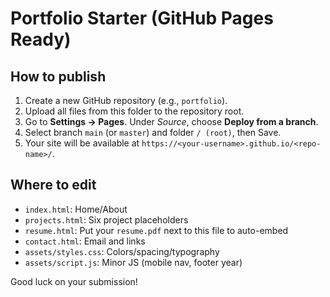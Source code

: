 # Portfolio Starter (GitHub Pages Ready)

## How to publish
1) Create a new GitHub repository (e.g., `portfolio`).
2) Upload all files from this folder to the repository root.
3) Go to **Settings → Pages**. Under *Source*, choose **Deploy from a branch**.
4) Select branch `main` (or `master`) and folder `/ (root)`, then Save.
5) Your site will be available at `https://<your-username>.github.io/<repo-name>/`.

## Where to edit
- `index.html`: Home/About
- `projects.html`: Six project placeholders
- `resume.html`: Put your `resume.pdf` next to this file to auto-embed
- `contact.html`: Email and links
- `assets/styles.css`: Colors/spacing/typography
- `assets/script.js`: Minor JS (mobile nav, footer year)

Good luck on your submission!
